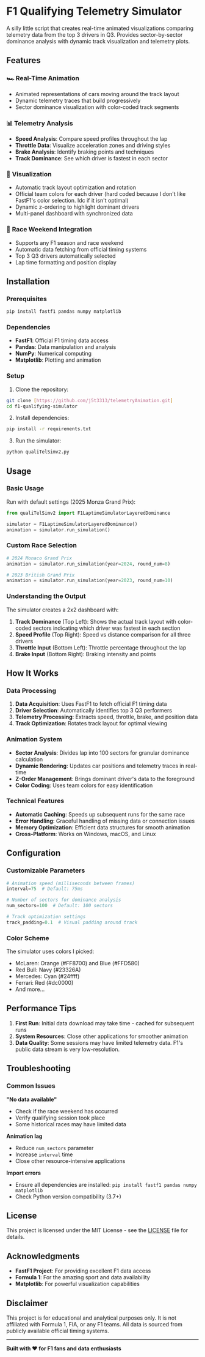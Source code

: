 # F1 Qualifying Telemetry Simulator

A silly little script that creates real-time animated visualizations comparing telemetry data from the top 3 drivers in Q3. Provides sector-by-sector dominance analysis with dynamic track visualization and telemetry plots.

## Features

### 🏎️ **Real-Time Animation**
- Animated representations of cars moving around the track layout
- Dynamic telemetry traces that build progressively
- Sector dominance visualization with color-coded track segments

### 📊 **Telemetry Analysis**
- **Speed Analysis**: Compare speed profiles throughout the lap
- **Throttle Data**: Visualize acceleration zones and driving styles
- **Brake Analysis**: Identify braking points and techniques
- **Track Dominance**: See which driver is fastest in each sector

### 🎨 **Visualization**
- Automatic track layout optimization and rotation
- Official team colors for each driver (hard coded because I don't like FastF1's color selection. Idc if it isn't optimal)
- Dynamic z-ordering to highlight dominant drivers
- Multi-panel dashboard with synchronized data

### 🏁 **Race Weekend Integration**
- Supports any F1 season and race weekend
- Automatic data fetching from official timing systems
- Top 3 Q3 drivers automatically selected
- Lap time formatting and position display

## Installation

### Prerequisites
```bash
pip install fastf1 pandas numpy matplotlib
```

### Dependencies
- **FastF1**: Official F1 timing data access
- **Pandas**: Data manipulation and analysis
- **NumPy**: Numerical computing
- **Matplotlib**: Plotting and animation

### Setup
1. Clone the repository:
```bash
git clone [https://github.com/j5t3313/telemetryAnimation.git]
cd f1-qualifying-simulator
```

2. Install dependencies:
```bash
pip install -r requirements.txt
```

3. Run the simulator:
```bash
python qualiTelSimv2.py
```

## Usage

### Basic Usage
Run with default settings (2025 Monza Grand Prix):
```python
from qualiTelSimv2 import F1LaptimeSimulatorLayeredDominance

simulator = F1LaptimeSimulatorLayeredDominance()
animation = simulator.run_simulation()
```

### Custom Race Selection
```python
# 2024 Monaco Grand Prix
animation = simulator.run_simulation(year=2024, round_num=8)

# 2023 British Grand Prix  
animation = simulator.run_simulation(year=2023, round_num=10)
```

### Understanding the Output

The simulator creates a 2x2 dashboard with:

1. **Track Dominance** (Top Left): Shows the actual track layout with color-coded sectors indicating which driver was fastest in each section
2. **Speed Profile** (Top Right): Speed vs distance comparison for all three drivers
3. **Throttle Input** (Bottom Left): Throttle percentage throughout the lap
4. **Brake Input** (Bottom Right): Braking intensity and points

## How It Works

### Data Processing
1. **Data Acquisition**: Uses FastF1 to fetch official F1 timing data
2. **Driver Selection**: Automatically identifies top 3 Q3 performers
3. **Telemetry Processing**: Extracts speed, throttle, brake, and position data
4. **Track Optimization**: Rotates track layout for optimal viewing

### Animation System
- **Sector Analysis**: Divides lap into 100 sectors for granular dominance calculation
- **Dynamic Rendering**: Updates car positions and telemetry traces in real-time
- **Z-Order Management**: Brings dominant driver's data to the foreground
- **Color Coding**: Uses team colors for easy identification

### Technical Features
- **Automatic Caching**: Speeds up subsequent runs for the same race
- **Error Handling**: Graceful handling of missing data or connection issues
- **Memory Optimization**: Efficient data structures for smooth animation
- **Cross-Platform**: Works on Windows, macOS, and Linux

## Configuration

### Customizable Parameters

```python
# Animation speed (milliseconds between frames)
interval=75  # Default: 75ms

# Number of sectors for dominance analysis
num_sectors=100  # Default: 100 sectors

# Track optimization settings
track_padding=0.1  # Visual padding around track
```

### Color Scheme
The simulator uses colors I picked:
- McLaren: Orange (#FF8700) and Blue (#FFD580)
- Red Bull: Navy (#23326A)
- Mercedes: Cyan (#24ffff)
- Ferrari: Red (#dc0000)
- And more...

## Performance Tips

1. **First Run**: Initial data download may take time - cached for subsequent runs
2. **System Resources**: Close other applications for smoother animation
3. **Data Quality**: Some sessions may have limited telemetry data. F1's public data stream is very low-resolution. 

## Troubleshooting

### Common Issues

**"No data available"**
- Check if the race weekend has occurred
- Verify qualifying session took place
- Some historical races may have limited data

**Animation lag**
- Reduce `num_sectors` parameter
- Increase `interval` time
- Close other resource-intensive applications

**Import errors**
- Ensure all dependencies are installed: `pip install fastf1 pandas numpy matplotlib`
- Check Python version compatibility (3.7+)

## License

This project is licensed under the MIT License - see the [LICENSE](LICENSE) file for details.

## Acknowledgments

- **FastF1 Project**: For providing excellent F1 data access
- **Formula 1**: For the amazing sport and data availability
- **Matplotlib**: For powerful visualization capabilities

## Disclaimer

This project is for educational and analytical purposes only. It is not affiliated with Formula 1, FIA, or any F1 teams. All data is sourced from publicly available official timing systems.

---

**Built with ❤️ for F1 fans and data enthusiasts**
